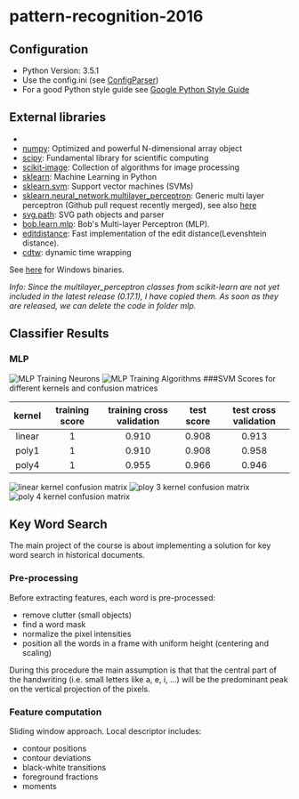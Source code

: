 # pattern-recognition-2016

## Configuration
- Python Version: 3.5.1
- Use the config.ini (see [ConfigParser])
- For a good Python style guide see [Google Python Style Guide]

## External libraries
- [cython]: cython
- [numpy]: Optimized and powerful N-dimensional array object
- [scipy]: Fundamental library for scientific computing
- [scikit-image]: Collection of algorithms for image processing
- [sklearn]: Machine Learning in Python
- [sklearn.svm]: Support vector machines (SVMs)
- [sklearn.neural_network.multilayer_perceptron]: Generic multi layer perceptron (Github pull request recently merged), see also [here](https://github.com/scikit-learn/scikit-learn/tree/master/sklearn/neural_network)
- [svg.path]: SVG path objects and parser
- [bob.learn.mlp]: Bob's Multi-layer Perceptron (MLP).
- [editdistance]: Fast implementation of the edit distance(Levenshtein distance).
- [cdtw]: dynamic time wrapping

See [here](http://www.lfd.uci.edu/~gohlke/pythonlibs/) for Windows binaries.

*Info: Since the multilayer_perceptron classes from scikit-learn are not yet included in the latest release (0.17.1), I have copied them. As soon as they are released, we can delete the code in folder mlp.*

## Classifier Results
### MLP                                                  
![MLP Training Neurons][fig1.1]
![MLP Training Algorithms][fig1.2]
###SVM
Scores for different kernels and confusion matrices

kernel | training score | training cross validation | test score |test cross validation
:----: | :------------: | :-----------------------: | :--------: |:-------------------:
linear | 1              | 0.910                     | 0.908      |0.913                
poly1  | 1              | 0.910                     | 0.908      |0.958                
poly4  | 1              | 0.955                     | 0.966      |0.946                

![linear kernel confusion matrix][fig2.1]
![ploy 3 kernel confusion matrix][fig2.2]
![poly 4 kernel confusion matrix][fig2.3]


## Key Word Search
The main project of the course is about implementing a solution for key word search in historical documents. 
### Pre-processing
Before extracting features, each word is pre-processed:
- remove clutter (small objects)
- find a word mask
- normalize the pixel intensities
- position all the words in a frame with uniform height (centering and scaling)

During this procedure the main assumption is that that the central part of the handwriting (i.e. small letters like a, e, 
i, ...) will be the predominant peak on the vertical projection of the pixels.

### Feature computation
Sliding window approach. Local descriptor includes:
- contour positions
- contour deviations
- black-white transitions
- foreground fractions
- moments 


[cython]: http://cython.org/
[ConfigParser]: https://docs.python.org/3/library/configparser.html
[Google Python Style Guide]: https://google.github.io/styleguide/pyguide.html
[numpy]: http://www.numpy.org/
[scipy]: http://www.scipy.org/
[scikit-image]: http://scikit-image.org/
[sklearn]: http://scikit-learn.org/
[sklearn.svm]: http://scikit-learn.org/stable/modules/svm.html
[sklearn.neural_network.multilayer_perceptron]: https://github.com/scikit-learn/scikit-learn/pull/3204
[svg.path]: https://pypi.python.org/pypi/svg.path
[bob.learn.mlp]: https://pypi.python.org/pypi/bob.learn.mlp
[editdistance]: https://github.com/aflc/editdistance
[cdtw]: https://github.com/honeyext/cdtw


[fig1.1]: https://raw.githubusercontent.com/dwettstein/pattern-recognition-2016/master/figs/mlp_neurons_630.png
[fig1.2]: https://raw.githubusercontent.com/dwettstein/pattern-recognition-2016/master/figs/mlp_main_algorithms.png

[fig2.1]: https://raw.githubusercontent.com/dwettstein/pattern-recognition-2016/master/figs/SVM_confusion-matrix_linear.png
[fig2.2]: https://raw.githubusercontent.com/dwettstein/pattern-recognition-2016/master/figs/SVM_confusion-matrix_poly_3.png
[fig2.3]: https://raw.githubusercontent.com/dwettstein/pattern-recognition-2016/master/figs/SVM_confusion-matrix_poly_4.png
